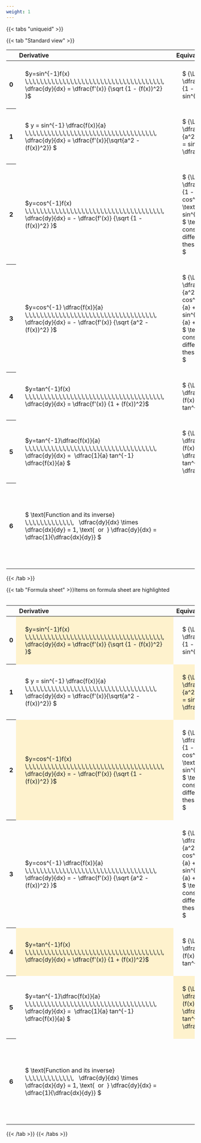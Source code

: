 ```yaml
---
weight: 1
---
```


{{< tabs "uniqueid" >}}

{{< tab "Standard view" >}}
<style type="text/css">
#T_9da8e th.col_heading {
  text-align: left;
  font-size: 1em;
}
#T_9da8e td {
  text-align: left;
  font-size: 1em;
  padding: 1.5em;
}
#T_9da8e_row0_col0, #T_9da8e_row0_col1, #T_9da8e_row1_col0, #T_9da8e_row1_col1, #T_9da8e_row2_col0, #T_9da8e_row2_col1, #T_9da8e_row3_col0, #T_9da8e_row3_col1, #T_9da8e_row4_col0, #T_9da8e_row4_col1, #T_9da8e_row5_col0, #T_9da8e_row5_col1, #T_9da8e_row6_col0, #T_9da8e_row6_col1 {
  width: 400px;
  white-space: pre-wrap;
}
#T_9da8e_row0_col2, #T_9da8e_row1_col2, #T_9da8e_row2_col2, #T_9da8e_row3_col2, #T_9da8e_row4_col2, #T_9da8e_row5_col2, #T_9da8e_row6_col2 {
  width: 600px;
  white-space: pre-wrap;
}
</style>
<table id="T_9da8e">
  <thead>
    <tr>
      <th class="blank level0" >&nbsp;</th>
      <th id="T_9da8e_level0_col0" class="col_heading level0 col0" >Derivative</th>
      <th id="T_9da8e_level0_col1" class="col_heading level0 col1" >Equivalent integral</th>
      <th id="T_9da8e_level0_col2" class="col_heading level0 col2" >Comment</th>
    </tr>
  </thead>
  <tbody>
    <tr>
      <th id="T_9da8e_level0_row0" class="row_heading level0 row0" >0</th>
      <td id="T_9da8e_row0_col0" class="data row0 col0" >$y=sin^{-1}f(x) \,\,\,\,\,\,\,\,\,\,\,\,\,\,\,\,\,\,\,\,\,\,\,\,\,\,\,\,\,\,\,\,\,\,\,\,\,   \dfrac{dy}{dx} = \dfrac{f'(x)} {\sqrt {1 - (f(x))^2} }$ <br></td>
      <td id="T_9da8e_row0_col1" class="data row0 col1" >$ {\Large\int} \dfrac{f'(x)} {\sqrt {1 - (f(x))^2} } dx = sin^{-1} f(x) + c$</td>
      <td id="T_9da8e_row0_col2" class="data row0 col2" ></td>
    </tr>
    <tr>
      <th id="T_9da8e_level0_row1" class="row_heading level0 row1" >1</th>
      <td id="T_9da8e_row1_col0" class="data row1 col0" >$ y = sin^{-1} \dfrac{f(x)}{a}  \,\,\,\,\,\,\,\,\,\,\,\,\,\,\,\,\,\,\,\,\,\,\,\,\,\,\,\,\,\,\,\,\,\,\,   \dfrac{dy}{dx} = \dfrac{f'(x)}{\sqrt{a^2 - (f(x))^2}} $ <br></td>
      <td id="T_9da8e_row1_col1" class="data row1 col1" >$ {\Large\int} \dfrac{f'(x)} {\sqrt {a^2 - (f(x))^2} } dx = sin^{-1} \dfrac{f(x)}{a} + c$</td>
      <td id="T_9da8e_row1_col2" class="data row1 col2" ></td>
    </tr>
    <tr>
      <th id="T_9da8e_level0_row2" class="row_heading level0 row2" >2</th>
      <td id="T_9da8e_row2_col0" class="data row2 col0" >$y=cos^{-1}f(x) \,\,\,\,\,\,\,\,\,\,\,\,\,\,\,\,\,\,\,\,\,\,\,\,\,\,\,\,\,\,\,\,\,\,\,\,\,   \dfrac{dy}{dx} = - \dfrac{f'(x)} {\sqrt {1 - (f(x))^2} }$ <br></td>
      <td id="T_9da8e_row2_col1" class="data row2 col1" >$ {\Large\int} - \dfrac{f'(x)} {\sqrt {1 - (f(x))^2} }  = cos^{-1}f(x) + c \text{ or } -sin^{-1}f(x) +c$
$ \text{Note the constant c will have different values with these two options} $</td>
      <td id="T_9da8e_row2_col2" class="data row2 col2" ></td>
    </tr>
    <tr>
      <th id="T_9da8e_level0_row3" class="row_heading level0 row3" >3</th>
      <td id="T_9da8e_row3_col0" class="data row3 col0" >$y=cos^{-1} \dfrac{f(x)}{a} \,\,\,\,\,\,\,\,\,\,\,\,\,\,\,\,\,\,\,\,\,\,\,\,\,\,\,\,\,\,\,\,\,\,\,   \dfrac{dy}{dx} = - \dfrac{f'(x)} {\sqrt {a^2 - (f(x))^2} }$ <br></td>
      <td id="T_9da8e_row3_col1" class="data row3 col1" >$ {\Large\int} - \dfrac{f'(x)} {\sqrt {a^2 - (f(x))^2} }  = cos^{-1}\dfrac{f(x)}{a} + c \text{ or } -sin^{-1}\dfrac{f(x)}{a} +c$
$ \text{Note the constant c will have different values with these two options} $</td>
      <td id="T_9da8e_row3_col2" class="data row3 col2" ></td>
    </tr>
    <tr>
      <th id="T_9da8e_level0_row4" class="row_heading level0 row4" >4</th>
      <td id="T_9da8e_row4_col0" class="data row4 col0" >$y=tan^{-1}f(x) \,\,\,\,\,\,\,\,\,\,\,\,\,\,\,\,\,\,\,\,\,\,\,\,\,\,\,\,\,\,\,\,\,\,\,\,\,   \dfrac{dy}{dx} = \dfrac{f'(x)} {1 + (f(x))^2}$ <br></td>
      <td id="T_9da8e_row4_col1" class="data row4 col1" >$ {\Large\int} \dfrac{f'(x)} {1 + (f(x))^2} dx = \ tan^{-1} f(x) + c$</td>
      <td id="T_9da8e_row4_col2" class="data row4 col2" ></td>
    </tr>
    <tr>
      <th id="T_9da8e_level0_row5" class="row_heading level0 row5" >5</th>
      <td id="T_9da8e_row5_col0" class="data row5 col0" >$y=tan^{-1}\dfrac{f(x)}{a} \,\,\,\,\,\,\,\,\,\,\,\,\,\,\,\,\,\,\,\,\,\,\,\,\,\,\,\,\,\,\,\,\,\,\,   \dfrac{dy}{dx} =  \dfrac{1}{a} tan^{-1} \dfrac{f(x)}{a} $ <br></td>
      <td id="T_9da8e_row5_col1" class="data row5 col1" >$ {\Large\int} \dfrac{f'(x)} {a^2 + (f(x))^2} dx = \dfrac{1}{a} tan^{-1} \dfrac{f(x)}{a} + c$</td>
      <td id="T_9da8e_row5_col2" class="data row5 col2" ></td>
    </tr>
    <tr>
      <th id="T_9da8e_level0_row6" class="row_heading level0 row6" >6</th>
      <td id="T_9da8e_row6_col0" class="data row6 col0" >$ \text{Function and its inverse}  \,\,\,\,\,\,\,\,\,\,\,\,\,   \dfrac{dy}{dx} \times \dfrac{dx}{dy} = 1, \text{  or  } \dfrac{dy}{dx} = \dfrac{1}{\dfrac{dx}{dy}} $ <br></td>
      <td id="T_9da8e_row6_col1" class="data row6 col1" ></td>
      <td id="T_9da8e_row6_col2" class="data row6 col2" >Formula can be utilised to calculate otherwise hard to differentiate inverse functions</td>
    </tr>
  </tbody>
</table>
{{< /tab >}}

{{< tab "Formula sheet" >}}Items on formula sheet are highlighted
<br><br><style type="text/css">
#T_d457e th.col_heading {
  text-align: left;
  font-size: 1em;
}
#T_d457e td {
  text-align: left;
  font-size: 1em;
  padding: 1.5em;
}
#T_d457e_row0_col0, #T_d457e_row1_col1, #T_d457e_row2_col0, #T_d457e_row4_col0, #T_d457e_row5_col1 {
  width: 400px;
  background-color: rgba(255,194,10, 0.2);
  white-space: pre-wrap;
}
#T_d457e_row0_col1, #T_d457e_row1_col0, #T_d457e_row2_col1, #T_d457e_row3_col0, #T_d457e_row3_col1, #T_d457e_row4_col1, #T_d457e_row5_col0, #T_d457e_row6_col0, #T_d457e_row6_col1 {
  width: 400px;
  white-space: pre-wrap;
}
#T_d457e_row0_col2, #T_d457e_row1_col2, #T_d457e_row2_col2, #T_d457e_row3_col2, #T_d457e_row4_col2, #T_d457e_row5_col2, #T_d457e_row6_col2 {
  width: 600px;
  white-space: pre-wrap;
}
</style>
<table id="T_d457e">
  <thead>
    <tr>
      <th class="blank level0" >&nbsp;</th>
      <th id="T_d457e_level0_col0" class="col_heading level0 col0" >Derivative</th>
      <th id="T_d457e_level0_col1" class="col_heading level0 col1" >Equivalent integral</th>
      <th id="T_d457e_level0_col2" class="col_heading level0 col2" >Comment</th>
    </tr>
  </thead>
  <tbody>
    <tr>
      <th id="T_d457e_level0_row0" class="row_heading level0 row0" >0</th>
      <td id="T_d457e_row0_col0" class="data row0 col0" >$y=sin^{-1}f(x) \,\,\,\,\,\,\,\,\,\,\,\,\,\,\,\,\,\,\,\,\,\,\,\,\,\,\,\,\,\,\,\,\,\,\,\,\,   \dfrac{dy}{dx} = \dfrac{f'(x)} {\sqrt {1 - (f(x))^2} }$ <br></td>
      <td id="T_d457e_row0_col1" class="data row0 col1" >$ {\Large\int} \dfrac{f'(x)} {\sqrt {1 - (f(x))^2} } dx = sin^{-1} f(x) + c$</td>
      <td id="T_d457e_row0_col2" class="data row0 col2" ></td>
    </tr>
    <tr>
      <th id="T_d457e_level0_row1" class="row_heading level0 row1" >1</th>
      <td id="T_d457e_row1_col0" class="data row1 col0" >$ y = sin^{-1} \dfrac{f(x)}{a}  \,\,\,\,\,\,\,\,\,\,\,\,\,\,\,\,\,\,\,\,\,\,\,\,\,\,\,\,\,\,\,\,\,\,\,   \dfrac{dy}{dx} = \dfrac{f'(x)}{\sqrt{a^2 - (f(x))^2}} $ <br></td>
      <td id="T_d457e_row1_col1" class="data row1 col1" >$ {\Large\int} \dfrac{f'(x)} {\sqrt {a^2 - (f(x))^2} } dx = sin^{-1} \dfrac{f(x)}{a} + c$</td>
      <td id="T_d457e_row1_col2" class="data row1 col2" ></td>
    </tr>
    <tr>
      <th id="T_d457e_level0_row2" class="row_heading level0 row2" >2</th>
      <td id="T_d457e_row2_col0" class="data row2 col0" >$y=cos^{-1}f(x) \,\,\,\,\,\,\,\,\,\,\,\,\,\,\,\,\,\,\,\,\,\,\,\,\,\,\,\,\,\,\,\,\,\,\,\,\,   \dfrac{dy}{dx} = - \dfrac{f'(x)} {\sqrt {1 - (f(x))^2} }$ <br></td>
      <td id="T_d457e_row2_col1" class="data row2 col1" >$ {\Large\int} - \dfrac{f'(x)} {\sqrt {1 - (f(x))^2} }  = cos^{-1}f(x) + c \text{ or } -sin^{-1}f(x) +c$
$ \text{Note the constant c will have different values with these two options} $</td>
      <td id="T_d457e_row2_col2" class="data row2 col2" ></td>
    </tr>
    <tr>
      <th id="T_d457e_level0_row3" class="row_heading level0 row3" >3</th>
      <td id="T_d457e_row3_col0" class="data row3 col0" >$y=cos^{-1} \dfrac{f(x)}{a} \,\,\,\,\,\,\,\,\,\,\,\,\,\,\,\,\,\,\,\,\,\,\,\,\,\,\,\,\,\,\,\,\,\,\,   \dfrac{dy}{dx} = - \dfrac{f'(x)} {\sqrt {a^2 - (f(x))^2} }$ <br></td>
      <td id="T_d457e_row3_col1" class="data row3 col1" >$ {\Large\int} - \dfrac{f'(x)} {\sqrt {a^2 - (f(x))^2} }  = cos^{-1}\dfrac{f(x)}{a} + c \text{ or } -sin^{-1}\dfrac{f(x)}{a} +c$
$ \text{Note the constant c will have different values with these two options} $</td>
      <td id="T_d457e_row3_col2" class="data row3 col2" ></td>
    </tr>
    <tr>
      <th id="T_d457e_level0_row4" class="row_heading level0 row4" >4</th>
      <td id="T_d457e_row4_col0" class="data row4 col0" >$y=tan^{-1}f(x) \,\,\,\,\,\,\,\,\,\,\,\,\,\,\,\,\,\,\,\,\,\,\,\,\,\,\,\,\,\,\,\,\,\,\,\,\,   \dfrac{dy}{dx} = \dfrac{f'(x)} {1 + (f(x))^2}$ <br></td>
      <td id="T_d457e_row4_col1" class="data row4 col1" >$ {\Large\int} \dfrac{f'(x)} {1 + (f(x))^2} dx = \ tan^{-1} f(x) + c$</td>
      <td id="T_d457e_row4_col2" class="data row4 col2" ></td>
    </tr>
    <tr>
      <th id="T_d457e_level0_row5" class="row_heading level0 row5" >5</th>
      <td id="T_d457e_row5_col0" class="data row5 col0" >$y=tan^{-1}\dfrac{f(x)}{a} \,\,\,\,\,\,\,\,\,\,\,\,\,\,\,\,\,\,\,\,\,\,\,\,\,\,\,\,\,\,\,\,\,\,\,   \dfrac{dy}{dx} =  \dfrac{1}{a} tan^{-1} \dfrac{f(x)}{a} $ <br></td>
      <td id="T_d457e_row5_col1" class="data row5 col1" >$ {\Large\int} \dfrac{f'(x)} {a^2 + (f(x))^2} dx = \dfrac{1}{a} tan^{-1} \dfrac{f(x)}{a} + c$</td>
      <td id="T_d457e_row5_col2" class="data row5 col2" ></td>
    </tr>
    <tr>
      <th id="T_d457e_level0_row6" class="row_heading level0 row6" >6</th>
      <td id="T_d457e_row6_col0" class="data row6 col0" >$ \text{Function and its inverse}  \,\,\,\,\,\,\,\,\,\,\,\,\,   \dfrac{dy}{dx} \times \dfrac{dx}{dy} = 1, \text{  or  } \dfrac{dy}{dx} = \dfrac{1}{\dfrac{dx}{dy}} $ <br></td>
      <td id="T_d457e_row6_col1" class="data row6 col1" ></td>
      <td id="T_d457e_row6_col2" class="data row6 col2" >Formula can be utilised to calculate otherwise hard to differentiate inverse functions</td>
    </tr>
  </tbody>
</table>
{{< /tab >}}
{{< /tabs >}}